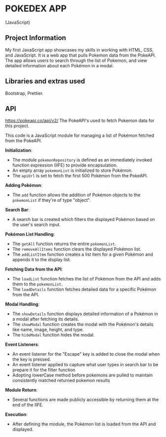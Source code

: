 # POKEDEX APP
(JavaScript)

## Project Information

My first JavaScript app showcases my skills in working with HTML, CSS, and JavaScript. It is a web app that pulls Pokemon data from the PokeAPI. The app allows users to search through the list of Pokemon, and view detailed information about each Pokémon in a modal. 

## Libraries and extras used

Bootstrap, Prettier.

## API

https://pokeapi.co/api/v2/
The PokeAPI's used to fetch Pokemon data for this project.

This code is a JavaScript module for managing a list of Pokémon fetched from the PokeAPI.

**Initialization**:
   - The module `pokemonRepository` is defined as an immediately invoked function expression (IIFE) to provide encapsulation.
   - An empty array `pokemonList` is initialized to store Pokémon.
   - The `apiUrl` is set to fetch the first 500 Pokémon from the PokeAPI.

**Adding Pokémon**:
   - The `add` function allows the addition of Pokémon objects to the `pokemonList` if they're of type "object".

**Search Bar**:
   - A search bar is created which filters the displayed Pokémon based on the user's search input.

**Pokémon List Handling**:
   - The `getAll` function returns the entire `pokemonList`.
   - The `removeAllItems` function clears the displayed Pokémon list.
   - The `addListItem` function creates a list item for a given Pokémon and appends it to the display list.

**Fetching Data from the API**:
   - The `loadList` function fetches the list of Pokémon from the API and adds them to the `pokemonList`.
   - The `loadDetails` function fetches detailed data for a specific Pokémon from the API.

**Modal Handling**:
   - The `showDetails` function displays detailed information of a Pokémon in a modal after fetching its details.
   - The `showModal` function creates the modal with the Pokémon's details like name, image, height, and type.
   - The `hideModal` function hides the modal.

**Event Listeners**:
   - An event listener for the "Escape" key is added to close the modal when the key is pressed.
   - An event listener applied to capture what user types in search bar to be prepare it for the filter function 
   - Adopting lowerCase method before pokemons are pulled to maintain consistently matched returned pokemon results

**Module Return**:
   - Several functions are made publicly accessible by returning them at the end of the IIFE.

**Execution**:
   - After defining the module, the Pokémon list is loaded from the API and displayed.

